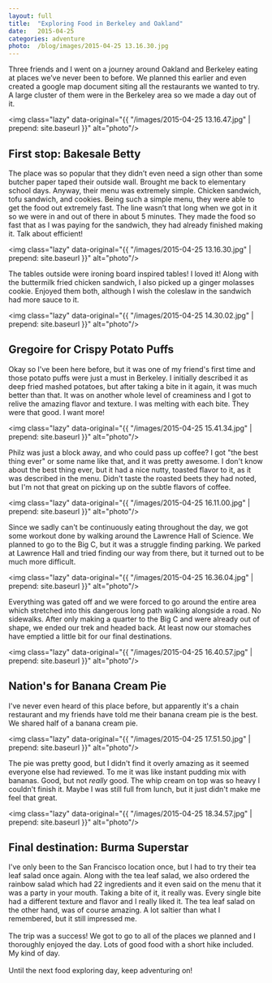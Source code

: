 ```yaml
---
layout: full
title:  "Exploring Food in Berkeley and Oakland"
date:   2015-04-25
categories: adventure
photo:	/blog/images/2015-04-25 13.16.30.jpg
---
```


Three friends and I went on a journey around Oakland and Berkeley eating at places we’ve never been to before. We planned this earlier and even created a google map document siting all the restaurants we wanted to try. A large cluster of them were in the Berkeley area so we made a day out of it.

<img class="lazy" data-original="{{ "/images/2015-04-25 13.16.47.jpg" | prepend: site.baseurl }}" alt="photo"/>

## First stop: Bakesale Betty

The place was so popular that they didn’t even need a sign other than some butcher paper taped their outside wall. Brought me back to elementary school days. Anyway, their menu was extremely simple. Chicken sandwich, tofu sandwich, and cookies. Being such a simple menu, they were able to get the food out extremely fast. The line wasn’t that long when we got in it so we were in and out of there in about 5 minutes. They made the food so fast that as I was paying for the sandwich, they had already finished making it. Talk about efficient!

<img class="lazy" data-original="{{ "/images/2015-04-25 13.16.30.jpg" | prepend: site.baseurl }}" alt="photo"/>

The tables outside were ironing board inspired tables! I loved it! Along with the buttermilk fried chicken sandwich, I also picked up a ginger molasses cookie. Enjoyed them both, although I wish the coleslaw in the sandwich had more sauce to it.

<img class="lazy" data-original="{{ "/images/2015-04-25 14.30.02.jpg" | prepend: site.baseurl }}" alt="photo"/>

## Gregoire for Crispy Potato Puffs

Okay so I've been here before, but it was one of my friend's first time and those potato puffs were just a must in Berkeley. I initially described it as deep fried mashed potatoes, but after taking a bite in it again, it was much better than that. It was on another whole level of creaminess and I got to relive the amazing flavor and texture. I was melting with each bite. They were that good. I want more!

<img class="lazy" data-original="{{ "/images/2015-04-25 15.41.34.jpg" | prepend: site.baseurl }}" alt="photo"/>

Philz was just a block away, and who could pass up coffee? I got "the best thing ever" or some name like that, and it was pretty awesome. I don't know about the best thing ever, but it had a nice nutty, toasted flavor to it, as it was described in the menu. Didn't taste the roasted beets they had noted, but I'm not that great on picking up on the subtle flavors of coffee.

<img class="lazy" data-original="{{ "/images/2015-04-25 16.11.00.jpg" | prepend: site.baseurl }}" alt="photo"/>

Since we sadly can't be continuously eating throughout the day, we got some workout done by walking around the Lawrence Hall of Science. We planned to go to the Big C, but it was a struggle finding parking. We parked at Lawrence Hall and tried finding our way from there, but it turned out to be much more difficult.

<img class="lazy" data-original="{{ "/images/2015-04-25 16.36.04.jpg" | prepend: site.baseurl }}" alt="photo"/>

Everything was gated off and we were forced to go around the entire area which stretched into this dangerous long path walking alongside a road. No sidewalks. After only making a quarter to the Big C and were already out of shape, we ended our trek and headed back. At least now our stomaches have emptied a little bit for our final destinations.

<img class="lazy" data-original="{{ "/images/2015-04-25 16.40.57.jpg" | prepend: site.baseurl }}" alt="photo"/>

## Nation's for Banana Cream Pie

I've never even heard of this place before, but apparently it's a chain restaurant and my friends have told me their banana cream pie is the best. We shared half of a banana cream pie. 

<img class="lazy" data-original="{{ "/images/2015-04-25 17.51.50.jpg" | prepend: site.baseurl }}" alt="photo"/>

The pie was pretty good, but I didn't find it overly amazing as it seemed everyone else had reviewed. To me it was like instant pudding mix with bananas. Good, but not *really* good. The whip cream on top was so heavy I couldn't finish it. Maybe I was still full from lunch, but it just didn't make me feel that great.

<img class="lazy" data-original="{{ "/images/2015-04-25 18.34.57.jpg" | prepend: site.baseurl }}" alt="photo"/>

## Final destination: Burma Superstar

I've only been to the San Francisco location once, but I had to try their tea leaf salad once again. Along with the tea leaf salad, we also ordered the rainbow salad which had 22 ingredients and it even said on the menu that it was a party in your mouth. Taking a bite of it, it really was. Every single bite had a different texture and flavor and I really liked it. The tea leaf salad on the other hand, was of course amazing. A lot saltier than what I remembered, but it still impressed me.<br/><br/>The trip was a success! We got to go to all of the places we planned and I thoroughly enjoyed the day. Lots of good food with a short hike included. My kind of day.<br/><br/>Until the next food exploring day, keep adventuring on!